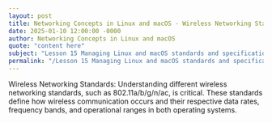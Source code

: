 ```yaml
---
layout: post
title: Networking Concepts in Linux and macOS - Wireless Networking Standards
date: 2025-01-10 12:00:00 -0000
author: Networking Concepts in Linux and macOS
quote: "content here"
subject: "Lesson 15 Managing Linux and macOS standards and specifications"
permalink: "/Lesson 15 Managing Linux and macOS standards and specifications/Networking Concepts in Linux and macOS/Networking Concepts in Linux and macOS - Wireless Networking Standards"
---
```


Wireless Networking Standards: Understanding different wireless networking standards, such as 802.11a/b/g/n/ac, is critical. These standards define how wireless communication occurs and their respective data rates, frequency bands, and operational ranges in both operating systems.
